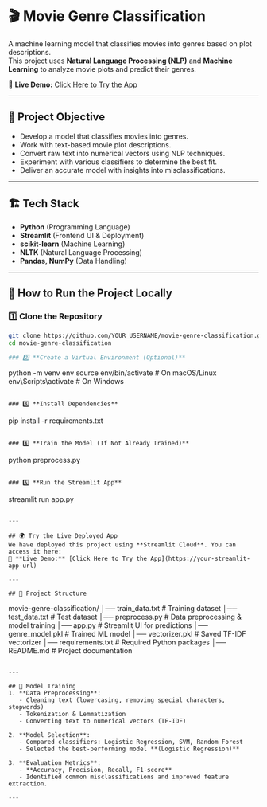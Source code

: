 # 🎬 Movie Genre Classification

A machine learning model that classifies movies into genres based on plot descriptions.  
This project uses **Natural Language Processing (NLP)** and **Machine Learning** to analyze movie plots and predict their genres.

🚀 **Live Demo:** [Click Here to Try the App](https://your-streamlit-app-url)  

---

## 📌 Project Objective
- Develop a model that classifies movies into genres.
- Work with text-based movie plot descriptions.
- Convert raw text into numerical vectors using NLP techniques.
- Experiment with various classifiers to determine the best fit.
- Deliver an accurate model with insights into misclassifications.

---

## 🏗️ Tech Stack
- **Python** (Programming Language)
- **Streamlit** (Frontend UI & Deployment)
- **scikit-learn** (Machine Learning)
- **NLTK** (Natural Language Processing)
- **Pandas, NumPy** (Data Handling)

---

## 🚀 How to Run the Project Locally

### 1️⃣ **Clone the Repository**
```bash
git clone https://github.com/YOUR_USERNAME/movie-genre-classification.git
cd movie-genre-classification

### 2️⃣ **Create a Virtual Environment (Optional)**
```
python -m venv env
source env/bin/activate  # On macOS/Linux
env\Scripts\activate     # On Windows
```

### 3️⃣ **Install Dependencies**
```
pip install -r requirements.txt
```

### 4️⃣ **Train the Model (If Not Already Trained)**
```
python preprocess.py
```

### 5️⃣ **Run the Streamlit App**
```
streamlit run app.py
```

---

## 🌍 Try the Live Deployed App
We have deployed this project using **Streamlit Cloud**. You can access it here:  
🔗 **Live Demo:** [Click Here to Try the App](https://your-streamlit-app-url)

---

## 📂 Project Structure
```
movie-genre-classification/
│── train_data.txt       # Training dataset
│── test_data.txt        # Test dataset
│── preprocess.py        # Data preprocessing & model training
│── app.py               # Streamlit UI for predictions
│── genre_model.pkl      # Trained ML model
│── vectorizer.pkl       # Saved TF-IDF vectorizer
│── requirements.txt     # Required Python packages
│── README.md            # Project documentation
```

---

## 🔬 Model Training
1. **Data Preprocessing**:  
   - Cleaning text (lowercasing, removing special characters, stopwords)
   - Tokenization & Lemmatization
   - Converting text to numerical vectors (TF-IDF)
  
2. **Model Selection**:  
   - Compared classifiers: Logistic Regression, SVM, Random Forest  
   - Selected the best-performing model **(Logistic Regression)**  

3. **Evaluation Metrics**:  
   - **Accuracy, Precision, Recall, F1-score**
   - Identified common misclassifications and improved feature extraction.

---
